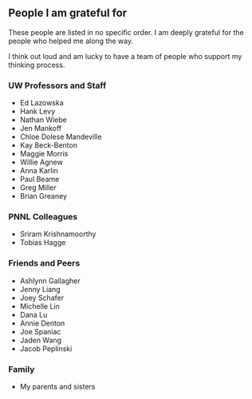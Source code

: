 ## People I am grateful for
These people are listed in no specific order. I am deeply grateful for the people who helped me along the way.

I think out loud and am lucky to have a team of people who support my thinking process.

### UW Professors and Staff
- Ed Lazowska
- Hank Levy
- Nathan Wiebe
- Jen Mankoff
- Chloe Dolese Mandeville
- Kay Beck-Benton
- Maggie Morris
- Willie Agnew
- Anna Karlin
- Paul Beame
- Greg Miller
- Brian Greaney


### PNNL Colleagues
- Sriram Krishnamoorthy
- Tobias Hagge


### Friends and Peers
- Ashlynn Gallagher
- Jenny Liang
- Joey Schafer
- Michelle Lin
- Dana Lu
- Annie Denton
- Joe Spaniac
- Jaden Wang
- Jacob Peplinski

### Family
- My parents and sisters
